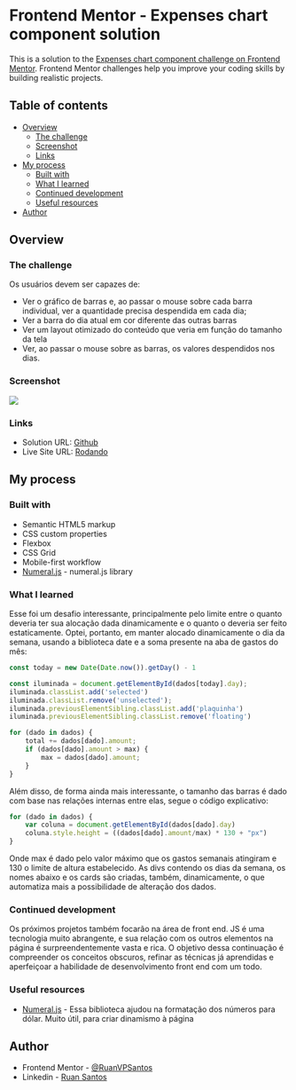 # Frontend Mentor - Expenses chart component solution

This is a solution to the [Expenses chart component challenge on Frontend Mentor](https://www.frontendmentor.io/challenges/expenses-chart-component-e7yJBUdjwt). Frontend Mentor challenges help you improve your coding skills by building realistic projects. 

## Table of contents

- [Overview](#overview)
  - [The challenge](#the-challenge)
  - [Screenshot](#screenshot)
  - [Links](#links)
- [My process](#my-process)
  - [Built with](#built-with)
  - [What I learned](#what-i-learned)
  - [Continued development](#continued-development)
  - [Useful resources](#useful-resources)
- [Author](#author)

## Overview

### The challenge

Os usuários devem ser capazes de:

- Ver o gráfico de barras e, ao passar o mouse sobre cada barra individual, ver a quantidade precisa despendida em cada dia;
- Ver a barra do dia atual em cor diferente das outras barras
- Ver um layout otimizado do conteúdo que veria em função do tamanho da tela
- Ver, ao passar o mouse sobre as barras, os valores despendidos nos dias.

### Screenshot

![](./screenshot.jpg)

### Links

- Solution URL: [Github](https://github.com/RuanVPSantos/Grafico-De-Gastos)
- Live Site URL: [Rodando](https://ruanvpsantos.github.io/Grafico-De-Gastos/)

## My process

### Built with

- Semantic HTML5 markup
- CSS custom properties
- Flexbox
- CSS Grid
- Mobile-first workflow
- [Numeral.js](http://numeraljs.com/) - numeral.js library


### What I learned

Esse foi um desafio interessante, principalmente pelo limite entre o quanto deveria ter sua alocação dada dinamicamente e o quanto o deveria ser feito estaticamente. Optei, portanto, em manter alocado dinamicamente o dia da semana, usando a biblioteca date e a soma presente na aba de gastos do mês:

```js
const today = new Date(Date.now()).getDay() - 1

const iluminada = document.getElementById(dados[today].day);
iluminada.classList.add('selected')
iluminada.classList.remove('unselected');
iluminada.previousElementSibling.classList.add('plaquinha')
iluminada.previousElementSibling.classList.remove('floating')
```
```js
for (dado in dados) {
    total += dados[dado].amount;
    if (dados[dado].amount > max) {
        max = dados[dado].amount;
    }
}
```

Além disso, de forma ainda mais interessante, o tamanho das barras é dado com base nas relações internas entre elas, segue o código explicativo:

```js
for (dado in dados) {
    var coluna = document.getElementById(dados[dado].day)
    coluna.style.height = ((dados[dado].amount/max) * 130 + "px")
}
```

Onde max é dado pelo valor máximo que os gastos semanais atingiram e 130 o limite de altura estabelecido.
As divs contendo os dias da semana, os nomes abaixo e os cards são criadas, também, dinamicamente, o que automatiza mais a possibilidade de alteração dos dados.


### Continued development

Os próximos projetos também focarão na área de front end. JS é uma tecnologia muito abrangente, e sua relação com os outros elementos na página é surpreendentemente vasta e rica. O objetivo dessa continuação é compreender os conceitos obscuros, refinar as técnicas já aprendidas e aperfeiçoar a habilidade de desenvolvimento front end com um todo. 

### Useful resources

- [Numeral.js](http://numeraljs.com/) - Essa biblioteca ajudou na formatação dos números para dólar. Muito útil, para criar dinamismo à página


## Author

- Frontend Mentor - [@RuanVPSantos](https://www.frontendmentor.io/profile/RuanVPSantos)
- Linkedin - [Ruan Santos](https://www.linkedin.com/in/ruan-santos-a1318a219/)